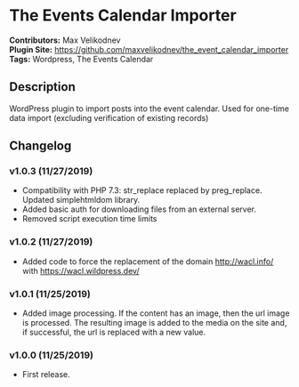 # The Events Calendar Importer #
**Contributors:**  Max Velikodnev <br />
**Plugin Site:** https://github.com/maxvelikodnev/the_event_calendar_importer<br />
**Tags:** Wordpress, The Events Calendar

## Description ##

WordPress plugin to import posts into the event calendar. Used for one-time data import (excluding verification of existing records)

## Changelog ##

### v1.0.3 (11/27/2019) ###
* Compatibility with PHP 7.3: str_replace replaced by preg_replace. Updated simplehtmldom library.
* Added basic auth for downloading files from an external server.
* Removed script execution time limits

### v1.0.2 (11/27/2019) ###
* Added code to force the replacement of the domain http://wacl.info/ with https://wacl.wildpress.dev/

### v1.0.1 (11/25/2019) ###
* Added image processing. If the content has an image, then the url image is processed. The resulting image is added to the media on the site and, if successful, the url is replaced with a new value.

### v1.0.0 (11/25/2019) ###
* First release.
